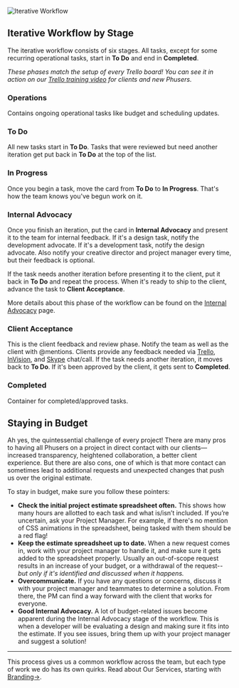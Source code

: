 ![Iterative Workflow](/img/screenshots/iterative_workflow_diagram.png)

## Iterative Workflow by Stage

The iterative workflow consists of six stages. All tasks, except for some recurring operational tasks, start in **To Do** and end in **Completed**.

*These phases match the setup of every Trello board! You can see it in action on our [Trello training video](http://vimeo.com/118731575) for clients and new Phusers.*

### Operations

Contains ongoing operational tasks like budget and scheduling updates.

### To Do

All new tasks start in **To Do**. Tasks that were reviewed but need another iteration get put back in **To Do** at the top of the list.

### In Progress

Once you begin a task, move the card from **To Do** to **In Progress**. That's how the team knows you've begun work on it.

### Internal Advocacy

Once you finish an iteration, put the card in **Internal Advocacy** and present it to the team for internal feedback. If it's a design task, notify the development advocate. If it's a development task, notify the design advocate. Also notify your creative director and project manager every time, but their feedback is optional.

If the task needs another iteration before presenting it to the client, put it back in **To Do** and repeat the process. When it's ready to ship to the client, advance the task to **Client Acceptance**.

More details about this phase of the workflow can be found on the [Internal Advocacy](/Our_Process/Internal_Advocacy) page.

### Client Acceptance

This is the client feedback and review phase. Notify the team as well as the client with @mentions. Clients provide any feedback needed via [Trello](/Tools_&_Apps/Trello), [InVision](/Tools_&_Apps/InVision), and [Skype](/Tools_&_Apps/Skype) chat/call. If the task needs another iteration, it moves back to **To Do**. If it's been approved by the client, it gets sent to **Completed**.

### Completed

Container for completed/approved tasks.

## Staying in Budget

Ah yes, the quintessential challenge of every project! There are many pros to having all Phusers on a project in direct contact with our clients—increased transparency, heightened collaboration, a better client experience. But there are also cons, one of which is that  more contact can sometimes lead to additional requests and unexpected changes that push us over the original estimate.

To stay in budget, make sure you follow these pointers:

- **Check the initial project estimate spreadsheet often.** This shows how many hours are allotted to each task and what is/isn’t included. If you’re uncertain, ask your Project Manager. For example, if there's no mention of CSS animations in the spreadsheet, being tasked with them should be a red flag!
- **Keep the estimate spreadsheet up to date.** When a new request comes in, work with your project manager to handle it, and make sure it gets added to the spreadsheet properly. Usually an out-of-scope request results in an increase of your budget, or a withdrawal of the request--*but only if it's identified and discussed when it happens.*
- **Overcommunicate.** If you have any questions or concerns, discuss it with your project manager and teammates to determine a solution. From there, the PM can find a way forward with the client that works for everyone.
- **Good Internal Advocacy.** A lot of budget-related issues become apparent during the Internal Advocacy stage of the workflow. This is when a developer will be evaluating a design and making sure it fits into the estimate. If you see issues, bring them up with your project manager and suggest a solution!

---

This process gives us a common workflow across the team, but each type of work we do has its own quirks. Read about Our Services, starting with [Branding&#8594;](/Our_Process/Our_Services/Branding).